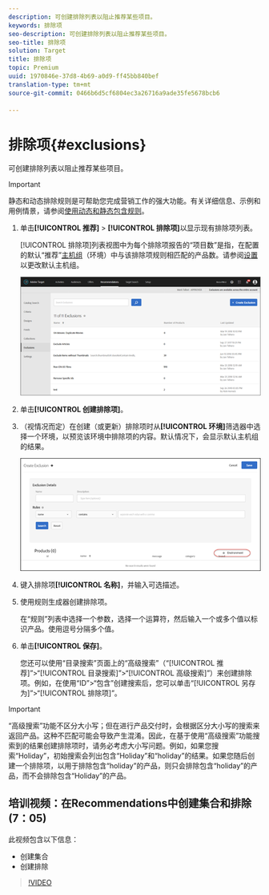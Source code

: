 ```yaml
---
description: 可创建排除列表以阻止推荐某些项目。
keywords: 排除项
seo-description: 可创建排除列表以阻止推荐某些项目。
seo-title: 排除项
solution: Target
title: 排除项
topic: Premium
uuid: 1970846e-37d8-4b69-a0d9-ff45bb840bef
translation-type: tm+mt
source-git-commit: 0466b6d5cf6804ec3a26716a9ade35fe5678bcb6

---
```



# 排除项{#exclusions}

可创建排除列表以阻止推荐某些项目。

>[!IMPORTANT]
>
>静态和动态排除规则是可帮助您完成营销工作的强大功能。有关详细信息、示例和用例情景，请参阅[使用动态和静态包含规则](../../c-recommendations/c-algorithms/use-dynamic-and-static-inclusion-rules.md#concept_4CB5C0FA705D4E449BD0B37B3D987F9F)。

1. 单击&#x200B;**[!UICONTROL 推荐]** &gt; **[!UICONTROL 排除项]**&#x200B;以显示现有排除项列表。

   [!UICONTROL 排除项]列表视图中为每个排除项报告的“项目数”是指，在配置的默认“推荐”[主机组](/help/administrating-target/hosts.md)（环境）中与该排除项规则相匹配的产品数。请参阅[设置](../../c-recommendations/plan-implement.md#concept_C1E1E2351413468692D6C21145EF0B84)以更改默认主机组。

   ![](assets/exclusions_list.png)

1. 单击&#x200B;**[!UICONTROL 创建排除项]**。

1. （视情况而定）在创建（或更新）排除项时从&#x200B;**[!UICONTROL 环境]**&#x200B;筛选器中选择一个环境，以预览该环境中排除项的内容。默认情况下，会显示默认主机组的结果。

   ![创建排除项](/help/c-recommendations/c-products/assets/CreateExclusion.png)

1. 键入排除项&#x200B;**[!UICONTROL 名称]**，并输入可选描述。

1. 使用规则生成器创建排除项。

   在“规则”列表中选择一个参数，选择一个运算符，然后输入一个或多个值以标识产品。使用逗号分隔多个值。

1. 单击&#x200B;**[!UICONTROL 保存]**。

   您还可以使用“目录搜索”页面上的“高级搜索”（“[!UICONTROL 推荐]”&gt;“[!UICONTROL 目录搜索]”&gt;“[!UICONTROL 高级搜索]”）来创建排除项。例如，在使用“ID”&gt;“包含”创建搜索后，您可以单击“[!UICONTROL 另存为]”&gt;“[!UICONTROL 排除项]”。

>[!IMPORTANT]
>
>“高级搜索”功能不区分大小写；但在进行产品交付时，会根据区分大小写的搜索来返回产品。这种不匹配可能会导致产生混淆。因此，在基于使用“高级搜索”功能搜索到的结果创建排除项时，请务必考虑大小写问题。例如，如果您搜索“Holiday”，初始搜索会列出包含“Holiday”和“holiday”的结果。如果您随后创建一个排除项，以用于排除包含“holiday”的产品，则只会排除包含“holiday”的产品，而不会排除包含“Holiday”的产品。

## 培训视频：在Recommendations中创建集合和排除(7：05)

此视频包含以下信息：

* 创建集合
* 创建排除

>[!VIDEO](https://video.tv.adobe.com/v/27689?captions=chi_hans)